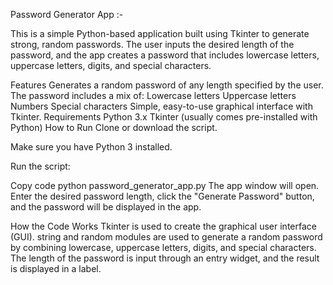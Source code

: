 Password Generator App :-

This is a simple Python-based application built using Tkinter to generate strong, random passwords. The user inputs the desired length of the password, and the app creates a password that includes lowercase letters, uppercase letters, digits, and special characters.

Features
Generates a random password of any length specified by the user.
The password includes a mix of:
Lowercase letters
Uppercase letters
Numbers
Special characters
Simple, easy-to-use graphical interface with Tkinter.
Requirements
Python 3.x
Tkinter (usually comes pre-installed with Python)
How to Run
Clone or download the script.

Make sure you have Python 3 installed.

Run the script:

Copy code
python password_generator_app.py
The app window will open. Enter the desired password length, click the "Generate Password" button, and the password will be displayed in the app.

How the Code Works
Tkinter is used to create the graphical user interface (GUI).
string and random modules are used to generate a random password by combining lowercase, uppercase letters, digits, and special characters.
The length of the password is input through an entry widget, and the result is displayed in a label.
